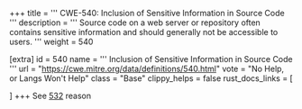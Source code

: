 +++
title = '''
CWE-540: Inclusion of Sensitive Information in Source Code
'''
description	= '''
Source code on a web server or repository often contains sensitive information and should generally not be accessible to users.
'''
weight = 540

[extra]
id = 540
name = '''
Inclusion of Sensitive Information in Source Code
'''
url = "https://cwe.mitre.org/data/definitions/540.html"
vote = "No Help, or Langs Won't Help"
class = "Base"
clippy_helps = false
rust_docs_links = [

]
+++
See [532](rust-are-we-secure-yet/cwes/cwe-532) reason
